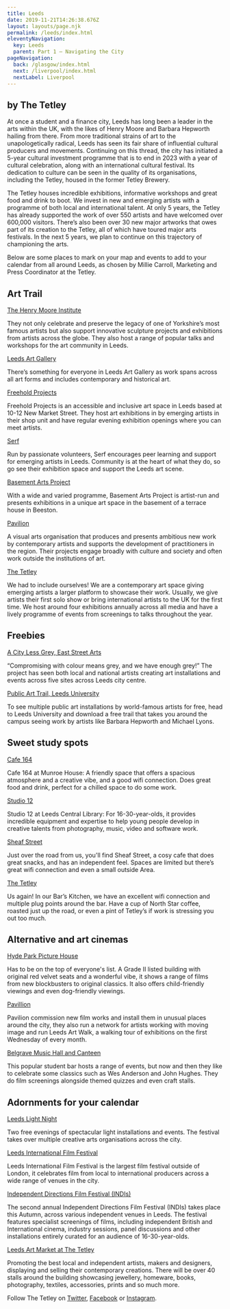 ```yaml
---
title: Leeds
date: 2019-11-21T14:26:38.676Z
layout: layouts/page.njk
permalink: /leeds/index.html
eleventyNavigation:
  key: Leeds
  parent: Part 1 – Navigating the City
pageNavigation:
  back: /glasgow/index.html
  next: /liverpool/index.html
  nextLabel: Liverpool
---
```

## by The Tetley

At once a student and a finance city, Leeds has long been a leader in the arts within the UK, with the likes of Henry Moore and Barbara Hepworth hailing from there. From more traditional strains of art to the unapologetically radical, Leeds has seen its fair share of influential cultural producers and movements. Continuing on this thread, the city has initiated a 5-year cultural investment programme that is to end in 2023 with a year of cultural celebration, along with an international cultural festival. Its dedication to culture can be seen in the quality of its organisations, including the Tetley, housed in the former Tetley Brewery. 

The Tetley houses incredible exhibitions, informative workshops and great food and drink to boot. We invest in new and emerging artists with a programme of both local and international talent. At only 5 years, the Tetley has already supported the work of over 550 artists and have welcomed over 600,000 visitors. There’s also been over 30 new major artworks that owes part of its creation to the Tetley, all of which have toured major arts festivals. In the next 5 years, we plan to continue on this trajectory of championing the arts.

Below are some places to mark on your map and events to add to your calendar from all around Leeds, as chosen by Millie Carroll, Marketing and Press Coordinator at the Tetley.

## Art Trail

[The Henry Moore Institute](https://www.artrabbit.com/organisations/henry-moore-institute)

They not only celebrate and preserve the legacy of one of Yorkshire’s most famous artists but also support innovative sculpture projects and exhibitions from artists across the globe. They also host a range of popular talks and workshops for the art community in Leeds.

[Leeds Art Gallery](https://www.artrabbit.com/organisations/leeds-art-gallery)

There’s something for everyone in Leeds Art Gallery as work spans across all art forms and includes contemporary and historical art.

[Freehold Projects](https://www.artrabbit.com/organisations/freehold-projects)

Freehold Projects is an accessible and inclusive art space in Leeds based at 10-12 New Market Street. They host art exhibitions in by emerging artists in their shop unit and have regular evening exhibition openings where you can meet artists.

[Serf](https://www.artrabbit.com/organisations/serf)

Run by passionate volunteers, Serf encourages peer learning and support for emerging artists in Leeds. Community is at the heart of what they do, so go see their exhibition space and support the Leeds art scene.

[Basement Arts Project](https://www.artrabbit.com/organisations/basement-arts-project)

With a wide and varied programme, Basement Arts Project is artist-run and presents exhibitions in a unique art space in the basement of a terrace house in Beeston.

[Pavilion](https://www.artrabbit.com/organisations/pavilion)

A visual arts organisation that produces and presents ambitious new work by contemporary artists and supports the development of practitioners in the region. Their projects engage broadly with culture and society and often work outside the institutions of art.

[The Tetley](https://www.artrabbit.com/organisations/the-tetley)

We had to include ourselves! We are a contemporary art space giving emerging artists a larger platform to showcase their work. Usually, we give artists their first solo show or bring international artists to the UK for the first time. We host around four exhibitions annually across all media and have a lively programme of events from screenings to talks throughout the year.

## Freebies

[A City Less Grey, East Street Arts](https://eaststreetarts.org.uk/fluxcapacitor/projects/a-city-less-grey/)

“Compromising with colour means grey, and we have enough grey!” The project has seen both local and national artists creating art installations and events across five sites across Leeds city centre.

[Public Art Trail, Leeds University](https://library.leeds.ac.uk/downloads/download/165/public_art_trail)

To see multiple public art installations by world-famous artists for free, head to Leeds University and download a free trail that takes you around the campus seeing work by artists like Barbara Hepworth and Michael Lyons.

## Sweet study spots

[Cafe 164](https://cafe164.com/)

Cafe 164 at Munroe House: A friendly space that offers a spacious atmosphere and a creative vibe, and a good wifi connection. Does great food and drink, perfect for a chilled space to do some work.

[Studio 12](http://www.studio12.org.uk/)

Studio 12 at Leeds Central Library: For 16-30-year-olds, it provides incredible equipment and expertise to help young people develop in creative talents from photography, music, video and software work.

[Sheaf Street](https://sheafst.com/)

Just over the road from us, you'll find Sheaf Street, a cosy cafe that does great snacks, and has an independent feel. Spaces are limited but there’s great wifi connection and even a small outside Area.

[The Tetley](https://www.artrabbit.com/organisations/the-tetley)

Us again! In our Bar’s Kitchen, we have an excellent wifi connection and multiple plug points around the bar. Have a cup of North Star coffee, roasted just up the road, or even a pint of Tetley’s if work is stressing you out too much.

## 

## Alternative and art cinemas

[Hyde Park Picture House](https://www.hydeparkpicturehouse.co.uk/)

Has to be on the top of everyone's list. A Grade II listed building with original red velvet seats and a wonderful vibe, it shows a range of films from new blockbusters to original classics. It also offers child-friendly viewings and even dog-friendly viewings. 

[Pavillion](https://www.artrabbit.com/organisations/pavilion)

Pavilion commission new film works and install them in unusual places around the city, they also run a network for artists working with moving image and run Leeds Art Walk, a walking tour of exhibitions on the first Wednesday of every month.

[Belgrave Music Hall and Canteen](https://www.belgravemusichall.com/)

This popular student bar hosts a range of events, but now and then they like to celebrate some classics such as Wes Anderson and John Hughes. They do film screenings alongside themed quizzes and even craft stalls.

## 

## Adornments for your calendar

[Leeds Light Night](https://www.artrabbit.com/events/leeds-light-night-2019)

Two free evenings of spectacular light installations and events. The festival takes over multiple creative arts organisations across the city.

[Leeds International Film Festival](https://www.artrabbit.com/events/leeds-international-film-festival-2019)

Leeds International Film Festival is the largest film festival outside of London, it celebrates film from local to international producers across a wide range of venues in the city.

[Independent Directions Film Festival (INDIs)](https://www.leedsfilmcity.com/film-festivals/independent-directions-film-festival/)

The second annual Independent Directions Film Festival (INDIs) takes place this Autumn, across various independent venues in Leeds. The festival features specialist screenings of films, including independent British and International cinema, industry sessions, panel discussions and other installations entirely curated for an audience of 16-30-year-olds.

[Leeds Art Market at The Tetley](https://www.artrabbit.com/organisations/the-tetley)

Promoting the best local and independent artists, makers and designers, displaying and selling their contemporary creations. There will be over 40 stalls around the building showcasing jewellery, homeware, books, photography, textiles, accessories, prints and so much more.

Follow The Tetley on [Twitter](https://www.twitter.com/@The_Tetley), [Facebook](https://www.facebook.com/TheTetleyLeeds) or [Instagram](https://www.instagram.com/the_tetley).
